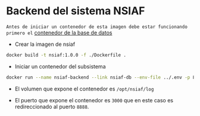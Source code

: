 # Backend del sistema NSIAF

`Antes de iniciar un contenedor de esta imagen debe estar funcionando primero el` [contenedor de la base de datos](../db/README.md)

* Crear la imagen de nsiaf

```sh
docker build -t nsiaf:1.0.0 -f ./Dockerfile .
```

* Iniciar un contenedor del subsistema

```sh
docker run --name nsiaf-backend --link nsiaf-db --env-file ../.env -p 8888:3000 -d nsiaf:1.0.0
```

* El volumen que expone el contenedor es `/opt/nsiaf/log`

* El puerto que expone el contenedor es `3000` que en este caso es redireccionado al puerto `8888`.